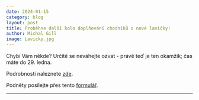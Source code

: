 ```yaml
---
date: 2024-01-15
category: blog
layout: post
title: Proběhne další kolo doplňování chodníků o nové lavičky!
author: Michal Gill
image: Lavicky.jpg
---
```


Chybí Vám někde? Určitě se neváhejte ozvat - právě teď je ten okamžik; čas máte do 29. ledna.

Podrobnosti naleznete [zde](https://planujtrojku.cz/aktuality/lavicky-na-chodniku-dejte-vedet-kde-vam-chybi-n461475.htm).

Podněty posílejte přes tento [formulář](https://www.munipolis.cz/app/anketa/otazky/m7ne4Uxm).

- - -
